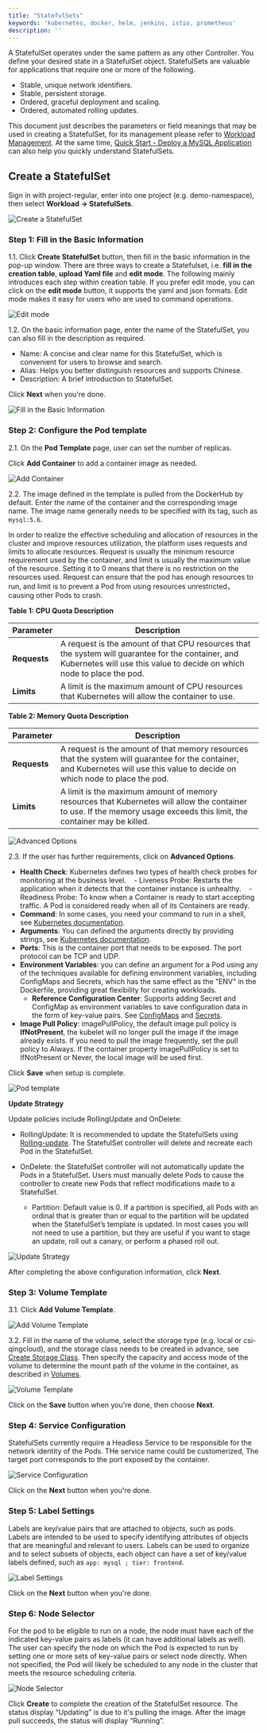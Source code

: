 ```yaml
---
title: "StatefulSets"
keywords: 'kubernetes, docker, helm, jenkins, istio, prometheus'
description: ''
---
```


A StatefulSet operates under the same pattern as any other Controller. You define your desired state in a StatefulSet object. StatefulSets are valuable for applications that require one or more of the following.

- Stable, unique network identifiers.
- Stable, persistent storage.
- Ordered, graceful deployment and scaling.
- Ordered, automated rolling updates.

This document just describes the parameters or field meanings that may be used in creating a StatefulSet, for its management please refer to [Workload Management](../../workload/workload-management/). At the same time, [Quick Start - Deploy a MySQL Application](../../quick-start/mysql-deployment/) can also help you quickly understand StatefulSets.

## Create a StatefulSet

Sign in with project-regular, enter into one project (e.g. demo-namespace), then select **Workload → StatefulSets**.

![Create a StatefulSet](https://pek3b.qingstor.com/kubesphere-docs/png/20190312112433.png)

### Step 1: Fill in the Basic Information

1.1. Click **Create StatefulSet** button, then fill in the basic information in the pop-up window. There are three ways to create a Statefulset, i.e. **fill in the creation table**, **upload Yaml file** and **edit mode**. The following mainly introduces each step within creation table. If you prefer edit mode, you can click on the **edit mode** button, it supports the yaml and json formats. Edit mode makes it easy for users who are used to command operations.

![Edit mode](https://pek3b.qingstor.com/kubesphere-docs/png/20190312130642.png)

1.2. On the basic information page, enter the name of the StatefulSet, you can also fill in the description as required.

- Name: A concise and clear name for this StatefulSet, which is convenient for users to browse and search.
- Alias: Helps you better distinguish resources and supports Chinese.
- Description: A brief introduction to StatefulSet.

Click **Next** when you're done.  

![Fill in the Basic Information](https://pek3b.qingstor.com/kubesphere-docs/png/20190312114829.png)

### Step 2: Configure the Pod template

2.1. On the **Pod Template** page, user can set the number of replicas. 

Click **Add Container** to add a container image as needed. 

![Add Container](https://pek3b.qingstor.com/kubesphere-docs/png/20190312131806.png)

2.2. The image defined in the template is pulled from the DockerHub by default. Enter the name of the container and the corresponding image name. The image name generally needs to be specified with its tag, such as `mysql:5.6`.

In order to realize the effective scheduling and allocation of resources in the cluster and improve resources utilization, the platform uses requests and limits to allocate resources. Request is usually the minimum resource requirement used by the container, and limit is usually the maximum value of the resource. Setting it to 0 means that there is no restriction on the resources used. Request can ensure that the pod has enough resources to run, and limit is to prevent a Pod from using resources unrestricted，causing other Pods to crash.

**Table 1: CPU Quota Description**

|Parameter|Description|
|---|---|
|**Requests**|A request is the amount of that CPU resources that the system will guarantee for the container, and Kubernetes will use this value to decide on which node to place the pod.  |
|**Limits**|A limit is the maximum amount of CPU resources that Kubernetes will allow the container to use.  |

**Table 2: Memory Quota Description**

|Parameter|Description|
|---|---|
|**Requests**|A request is the amount of that memory resources that the system will guarantee for the container, and Kubernetes will use this value to decide on which node to place the pod. |
|**Limits**|A limit is the maximum amount of memory resources that Kubernetes will allow the container to use. If the memory usage exceeds this limit, the container may be killed. |

![Advanced Options](https://pek3b.qingstor.com/kubesphere-docs/png/20190312132137.png)

2.3. If the user has further requirements, click on **Advanced Options**.

- **Health Check**: Kubernetes defines two types of health check probes for monitoring at the business level. 
   - Liveness Probe: Restarts the application when it detects that the container instance is unhealthy.
   - Readiness Probe: To know when a Container is ready to start accepting traffic. A Pod is considered ready when all of its Containers are ready. 
- **Command**: In some cases, you need your command to run in a shell, see [Kubernetes documentation](https://kubernetes.io/docs/tasks/inject-data-application/define-command-Argument-container/#run-a-command-in-a-shell).
- **Arguments**: You can defined the arguments directly by providing strings, see [Kubernetes documentation](https://kubernetes.io/docs/tasks/inject-data-application/define-command-argument-container/).
- **Ports**: This is the container port that needs to be exposed. The port protocol can be TCP and UDP.
- **Environment Variables**: you can define an argument for a Pod using any of the techniques available for defining environment variables, including ConfigMaps and Secrets, which has the same effect as the "ENV" in the Dockerfile, providing great flexibility for creating workloads.
    - **Reference Configuration Center**: Supports adding Secret and ConfigMap as environment variables to save configuration data in the form of key-value pairs. See [ConfigMaps](../../configuration/configmaps) and [Secrets](../../configuration/secrets).
- **Image Pull Policy**: imagePullPolicy, the default image pull policy is **IfNotPresent**, the kubelet will no longer pull the image if the image already exists. If you need to pull the image frequently, set the pull policy to Always. If the container property imagePullPolicy is set to IfNotPresent or Never, the local image will be used first.

Click **Save** when setup is complete.

![Pod template](https://pek3b.qingstor.com/kubesphere-docs/png/20190312132757.png)

**Update Strategy**

Update policies include RollingUpdate and OnDelete:

- RollingUpdate: It is recommended to update the StatefulSets using [Rolling-update](https://kubernetes.io/docs/reference/generated/kubectl/kubectl-commands#rolling-update). The StatefulSet controller will delete and recreate each Pod in the StatefulSet.

- OnDelete: the StatefulSet controller will not automatically update the Pods in a StatefulSet. Users must manually delete Pods to cause the controller to create new Pods that reflect modifications made to a StatefulSet.
   - Partition: Default value is 0. If a partition is specified, all Pods with an ordinal that is greater than or equal to the partition will be updated when the StatefulSet’s template is updated. In most cases you will not need to use a partition, but they are useful if you want to stage an update, roll out a canary, or perform a phased roll out.

![Update Strategy](https://pek3b.qingstor.com/kubesphere-docs/png/20190312133711.png)

After completing the above configuration information, click **Next**.

### Step 3: Volume Template

3.1. Click **Add Volume Template**.

![Add Volume Template](https://pek3b.qingstor.com/kubesphere-docs/png/20190312142934.png)


3.2. Fill in the name of the volume, select the storage type (e.g. local or csi-qingcloud), and the storage class needs to be created in advance, see [Create Storage Class](../../infrastructre/storageclass). Then specify the capacity and access mode of the volume to determine the mount path of the volume in the container, as described in [Volumes](../../storage/volume).

![Volume Template](https://pek3b.qingstor.com/kubesphere-docs/png/20190312145311.png)

Click on the **Save** button when you're done, then choose **Next**.

### Step 4: Service Configuration

StatefulSets currently require a Headless Service to be responsible for the network identity of the Pods. THe service name could be customerized, The target port corresponds to the port exposed by the container.

![Service Configuration](https://pek3b.qingstor.com/kubesphere-docs/png/20190312150105.png)

Click on the **Next** button when you're done.

### Step 5: Label Settings

Labels are key/value pairs that are attached to objects, such as pods. Labels are intended to be used to specify identifying attributes of objects that are meaningful and relevant to users. Labels can be used to organize and to select subsets of objects, each object can have a set of key/value labels defined, such as `app: mysql ; tier: frontend`.

![Label Settings](https://pek3b.qingstor.com/kubesphere-docs/png/20190312151325.png)

Click on the **Next** button when you're done.

### Step 6: Node Selector

For the pod to be eligible to run on a node, the node must have each of the indicated key-value pairs as labels (it can have additional labels as well). The user can specify the node on which the Pod is expected to run by setting one or more sets of key-value pairs or select node directly. When not specified, the Pod will likely be scheduled to any node in the cluster that meets the resource scheduling criteria.

![Node Selector](https://pek3b.qingstor.com/kubesphere-docs/png/20190312102641.png)

Click **Create** to complete the creation of the StatefulSet resource. The status display “Updating” is due to it's pulling the image. After the image pull succeeds, the status will display “Running”.